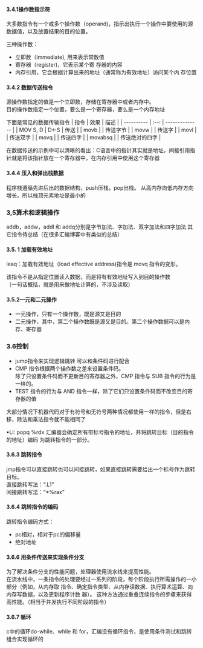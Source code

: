 #### 3.4.1操作数指示符
大多数指令有一个或多个操作数（operand)，指示出执行一个操作中要使用的源数据值，以及放置结果的目的位置。

三种操作数：
- 立即数（immediate), 用来表示常数值  
- 寄存器（register)，它表示某个寄
存器的内容  
- 内存引用，它会根据计算出来的地址（通常称为有效地址）访问某个内
存位置

#### 3.4.2 数据传送指令
源操作数指定的值是一个立即数，存储在寄存器中或者内存中。  
目的操作数指定一个位置，要么是一个寄存器，要么是一个内存地址

下面是常见的数据传输指令
| 指令       | 效果 | 描述           |
| ---------- | :--: | -------------- |
| MOV   S, D | D<-S | 传送           |
| movb       |      | 传送字节       |
| movw       |      | 传送字         |
| movl       |      | 传送双字       |
| movq       |      | 传送四字       |
| movabsq    |      | 传送绝对的四字 |

在数据传送的示例中可以清晰的看出：C语言中的指针其实就是地址，间接引用指针就是将该指针放在一个寄存器中，在内存引用中使用这个寄存器

#### 3.4.4 压入和弹出栈数据
程序栈遵循先进后出的数据结构，push压栈，pop出栈。
从高内存向低内存方向增长。所以栈顶元素地址是最小的

### 3,5算术和逻辑操作

addb，addw，addl 和 addq分别是字节加法、字加法、双字加法和四字加法
其它指令待总结（在很多汇编博客中有类似的总结）

#### 3.5. 1 加载有效地址
leaq：加栽有效地址（load effective address)指令是 movq 指令的变形。

该指令不是从指定位置读入数据，而是将有有效地址写入到目的操作数  
（一句话概括，就是用来做地址计算的，不涉及读取）

#### 3.5.2—元和二元操作
- 一元操作，只有一个操作数，既是源又是目的  
- 二元操作，其中，第二个操作数既是源又是目的。第二个操作数据可以是内存、寄存器

### 3.6控制
- jump指令来实现逻辑跳转   可以和条件码进行配合
- CMP 指令根据两个操作数之差来设置条件码。  
除了只设置条件码而不更新目的寄存器之外，CMP 指令与 SUB 指令的行为是
一样的。  
- TEST 指令的行为与 AND 指令一样，除了它们只设置条件码而不改变目的寄存器的值

大部分情况下机器代码对于有符号和无符号两种情况都使用一样的指令，但是右移，除法和乘法指令就不能相同了

•LI:
popq %rdx 汇编器会确定所有带标号指令的地址，并将跳转目标（目的指令的地址）编码
为跳转指令的一部分。

#### 3.6.3 跳转指令
jmp指令可以直接跳转也可以间接跳转，如果直接跳转需要给出一个标号作为跳转目标。  
直接跳转写法：“.L1”  
间接跳转写法：“*%rax”

#### 3.6.4 跳转指令的编码
跳转指令编码方式：
- pc相对，相对于pc的偏移量
- 绝对地址

#### 3.6.6 用条件传送来实现条件分支
为了解决条件分支的性能问题，处理器使用流水线来提高性能。  
在流水线中，一条指令的处理要经过一系列的阶段，每个阶段执行所需操作的一小部分（例如，从内存取
指令、确定指令类型、从内存读数据、执行算术运算、向内存写数据，以及更新程序计数
器）。 这种方法通过重叠连续指令的步骤来获得高性能。（相当于并发执行不同阶段的指令）

#### 3.6.7 循环
c中的循环do-while、while 和 for，汇编没有循环指令，是使用条件测试和跳转组合实现循环的